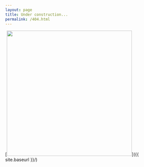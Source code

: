 ```yaml
---
layout: page
title: Under construction...
permalink: /404.html
---
```


[<img src="{{ site.baseurl }}/images/404.png" style="width: 400px;"/>]({{ site.baseurl }}/)